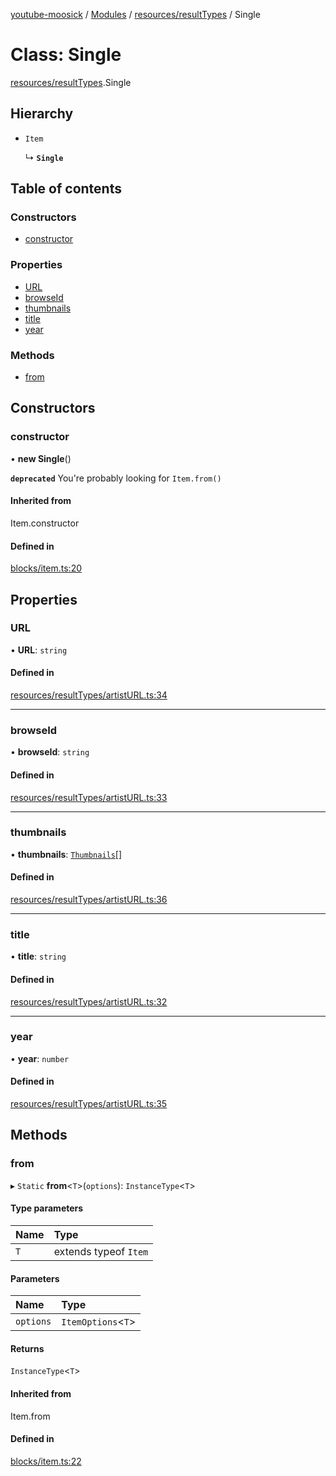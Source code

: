 [youtube-moosick](../README.md) / [Modules](../modules.md) / [resources/resultTypes](../modules/resources_resultTypes.md) / Single

# Class: Single

[resources/resultTypes](../modules/resources_resultTypes.md).Single

## Hierarchy

- `Item`

  ↳ **`Single`**

## Table of contents

### Constructors

- [constructor](resources_resultTypes.Single.md#constructor)

### Properties

- [URL](resources_resultTypes.Single.md#url)
- [browseId](resources_resultTypes.Single.md#browseid)
- [thumbnails](resources_resultTypes.Single.md#thumbnails)
- [title](resources_resultTypes.Single.md#title)
- [year](resources_resultTypes.Single.md#year)

### Methods

- [from](resources_resultTypes.Single.md#from)

## Constructors

### constructor

• **new Single**()

**`deprecated`** You're probably looking for `Item.from()`

#### Inherited from

Item.constructor

#### Defined in

[blocks/item.ts:20](https://github.com/EvasiveXkiller/youtube-moosick/blob/7a28efb/src/blocks/item.ts#L20)

## Properties

### URL

• **URL**: `string`

#### Defined in

[resources/resultTypes/artistURL.ts:34](https://github.com/EvasiveXkiller/youtube-moosick/blob/7a28efb/src/resources/resultTypes/artistURL.ts#L34)

___

### browseId

• **browseId**: `string`

#### Defined in

[resources/resultTypes/artistURL.ts:33](https://github.com/EvasiveXkiller/youtube-moosick/blob/7a28efb/src/resources/resultTypes/artistURL.ts#L33)

___

### thumbnails

• **thumbnails**: [`Thumbnails`](resources_generalTypes.Thumbnails.md)[]

#### Defined in

[resources/resultTypes/artistURL.ts:36](https://github.com/EvasiveXkiller/youtube-moosick/blob/7a28efb/src/resources/resultTypes/artistURL.ts#L36)

___

### title

• **title**: `string`

#### Defined in

[resources/resultTypes/artistURL.ts:32](https://github.com/EvasiveXkiller/youtube-moosick/blob/7a28efb/src/resources/resultTypes/artistURL.ts#L32)

___

### year

• **year**: `number`

#### Defined in

[resources/resultTypes/artistURL.ts:35](https://github.com/EvasiveXkiller/youtube-moosick/blob/7a28efb/src/resources/resultTypes/artistURL.ts#L35)

## Methods

### from

▸ `Static` **from**<`T`\>(`options`): `InstanceType`<`T`\>

#### Type parameters

| Name | Type |
| :------ | :------ |
| `T` | extends typeof `Item` |

#### Parameters

| Name | Type |
| :------ | :------ |
| `options` | `ItemOptions`<`T`\> |

#### Returns

`InstanceType`<`T`\>

#### Inherited from

Item.from

#### Defined in

[blocks/item.ts:22](https://github.com/EvasiveXkiller/youtube-moosick/blob/7a28efb/src/blocks/item.ts#L22)
